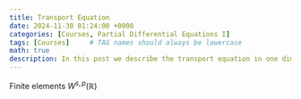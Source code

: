```yaml
---
title: Transport Equation
date: 2024-11-30 01:24:00 +0000
categories: [Courses, Partial Differential Equations I]
tags: [Courses]     # TAG names should always be lowercase
math: true
description: In this post we describe the transport equation in one dimention.
---
```

Finite elements $W^{s,p}(\mathbb{R})$
